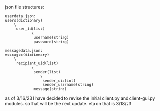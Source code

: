 json file structures:

    userdata.json:
    users(dictionary)
        \
         user_id(list)
                \
                 username(string)
                 password(string)

    messagedata.json:
    messages(dictionary)
        \
         recipient_uid(list)
                \
                 sender(list)
                    \
                     sender_uid(int)
                     sender_username(string)
                 message(string)
                        
as of 3/16/23 I have decided to revise the initial client.py and client-gui.py modules. so that will be the next update. eta on that is 3/18/23
